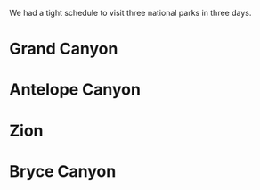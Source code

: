 We had a tight schedule to visit three national parks in three days.

# Grand Canyon

# Antelope Canyon

# Zion

# Bryce Canyon